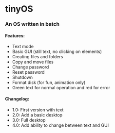 # tinyOS
### An OS written in batch
#### Features:
- Text mode
- Basic GUI (still text, no clicking on elements)
- Creating files and folders
- Copy and move files
- Change password
- Reset password
- Shutdown
- Format disk (for fun, animation only)
- Green text for normal operation and red for error
#### Changelog:
- 1.0: First version with text
- 2.0: Add a basic desktop
- 3.0: Full desktop
- 4.0: Add ability to change between text and GUI
